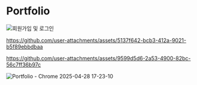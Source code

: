 # Portfolio


![회원가입 및 로그인](https://github.com/user-attachments/assets/f3535c7b-45b1-4fe7-9dce-d5ba7e15e50b)








https://github.com/user-attachments/assets/5137f642-bcb3-412a-9021-b5f89ebbdbaa







https://github.com/user-attachments/assets/9599d5d6-2a53-4900-82bc-56c7ff36b97c



![Portfolio - Chrome 2025-04-28 17-23-10](https://github.com/user-attachments/assets/1b344502-0463-401a-a1a3-41475f0294ea)
